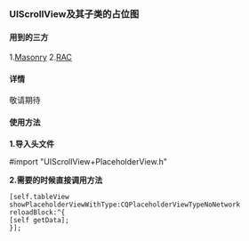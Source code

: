 ### UIScrollView及其子类的占位图

#### 用到的三方
1.[Masonry](https://github.com/SnapKit/Masonry)
2.[RAC](https://github.com/ReactiveCocoa/ReactiveCocoa)

#### 详情

敬请期待



#### 使用方法

**1.导入头文件**

#import "UIScrollView+PlaceholderView.h"


**2.需要的时候直接调用方法**

```
[self.tableView showPlaceholderViewWithType:CQPlaceholderViewTypeNoNetwork reloadBlock:^{
[self getData];
}];
```

